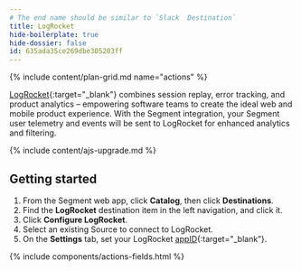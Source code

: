 ```yaml
---
# The end name should be similar to `Slack  Destination`
title: LogRocket
hide-boilerplate: true
hide-dossier: false
id: 635ada35ce269dbe305203ff
---
```


{% include content/plan-grid.md name="actions" %}

[LogRocket](https://www.logrocket.com/){:target="_blank"} combines session replay, error tracking, and product analytics – empowering software teams to create the ideal web and mobile
product experience. With the Segment integration, your Segment user telemetry and events will be sent to LogRocket for enhanced analytics and filtering.

{% include content/ajs-upgrade.md %}

## Getting started

1. From the Segment web app, click **Catalog**, then click **Destinations**.
2. Find the **LogRocket** destination item in the left navigation, and click it.
3. Click **Configure LogRocket**.
4. Select an existing Source to connect to LogRocket.
5. On the **Settings** tab, set your LogRocket [appID](https://app.logrocket.com/){:target="_blank”}.

{% include components/actions-fields.html %}

